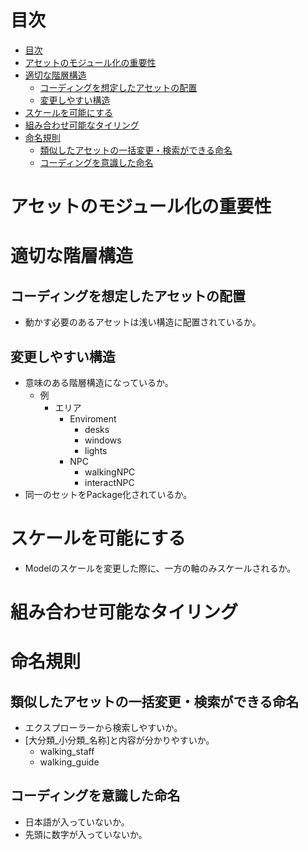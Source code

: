 # 目次

- [目次](#目次)
- [アセットのモジュール化の重要性](#アセットのモジュール化の重要性)
- [適切な階層構造](#適切な階層構造)
  - [コーディングを想定したアセットの配置](#コーディングを想定したアセットの配置)
  - [変更しやすい構造](#変更しやすい構造)
- [スケールを可能にする](#スケールを可能にする)
- [組み合わせ可能なタイリング](#組み合わせ可能なタイリング)
- [命名規則](#命名規則)
  - [類似したアセットの一括変更・検索ができる命名](#類似したアセットの一括変更検索ができる命名)
  - [コーディングを意識した命名](#コーディングを意識した命名)

# アセットのモジュール化の重要性

# 適切な階層構造

## コーディングを想定したアセットの配置

- 動かす必要のあるアセットは浅い構造に配置されているか。

## 変更しやすい構造

- 意味のある階層構造になっているか。
  - 例
    - エリア
        - Enviroment
            - desks
            - windows
            - lights
        - NPC
            - walkingNPC
            - interactNPC
- 同一のセットをPackage化されているか。

# スケールを可能にする

- Modelのスケールを変更した際に、一方の軸のみスケールされるか。

# 組み合わせ可能なタイリング

# 命名規則

## 類似したアセットの一括変更・検索ができる命名

- エクスプローラーから検索しやすいか。
- [大分類_小分類_名称]と内容が分かりやすいか。
  - walking_staff
  - walking_guide


## コーディングを意識した命名

- 日本語が入っていないか。
- 先頭に数字が入っていないか。

